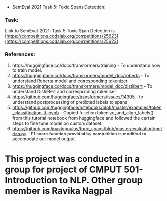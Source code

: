 - SemEval 2021 Task 5: Toxic Spans Detection:


### Task:

Link to SemEval-2021: Task 5 Toxic Span Detection is [https://competitions.codalab.org/competitions/25623](https://competitions.codalab.org/competitions/25623)

### References:
1. https://huggingface.co/docs/transformers/training - To understand how to train model.
2. https://huggingface.co/docs/transformers/model_doc/roberta - To understand Roberta model and corresponding tokenizer
3. https://huggingface.co/docs/transformers/model_doc/distilbert - To understand DistilBert and corresponding rokeniser
4. https://github.com/huggingface/transformers/issues/14305 - to understand postprocessing of predicted labels to spans
5. https://github.com/huggingface/notebooks/blob/master/examples/token_classification-tf.ipynb - Copied function tokenize_and_align_labels() from this tutorial notebook from huggingface and followed the certain steps to fine tune model on custom dataset.
6. https://github.com/ipavlopoulos/toxic_spans/blob/master/evaluation/metrics.py - F1 score function provided by competition is modified to accomodate our model output

# This project was conducted in a group for project of CMPUT 501- Introduction to NLP. Other group member is Ravika Nagpal
